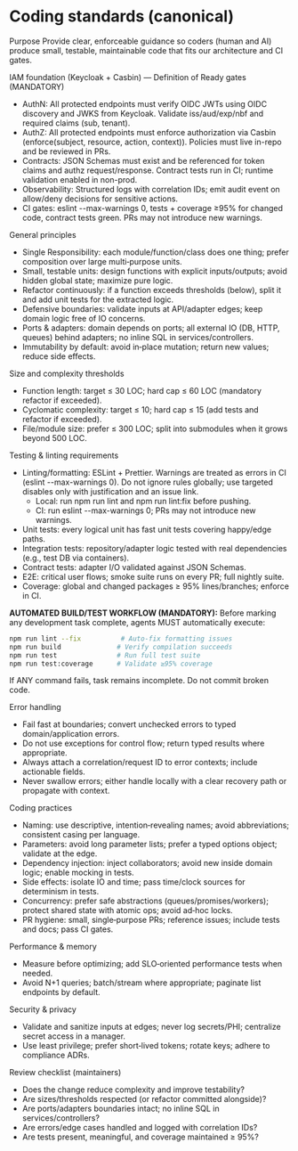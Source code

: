 # Coding standards (canonical)

Purpose
Provide clear, enforceable guidance so coders (human and AI) produce small, testable, maintainable code that fits our architecture and CI gates.

IAM foundation (Keycloak + Casbin) — Definition of Ready gates (MANDATORY)
- AuthN: All protected endpoints must verify OIDC JWTs using OIDC discovery and JWKS from Keycloak. Validate iss/aud/exp/nbf and required claims (sub, tenant).
- AuthZ: All protected endpoints must enforce authorization via Casbin (enforce(subject, resource, action, context)). Policies must live in-repo and be reviewed in PRs.
- Contracts: JSON Schemas must exist and be referenced for token claims and authz request/response. Contract tests run in CI; runtime validation enabled in non-prod.
- Observability: Structured logs with correlation IDs; emit audit event on allow/deny decisions for sensitive actions.
- CI gates: eslint --max-warnings 0, tests + coverage ≥95% for changed code, contract tests green. PRs may not introduce new warnings.

General principles
- Single Responsibility: each module/function/class does one thing; prefer composition over large multi‑purpose units.
- Small, testable units: design functions with explicit inputs/outputs; avoid hidden global state; maximize pure logic.
- Refactor continuously: if a function exceeds thresholds (below), split it and add unit tests for the extracted logic.
- Defensive boundaries: validate inputs at API/adapter edges; keep domain logic free of IO concerns.
- Ports & adapters: domain depends on ports; all external IO (DB, HTTP, queues) behind adapters; no inline SQL in services/controllers.
- Immutability by default: avoid in‑place mutation; return new values; reduce side effects.

Size and complexity thresholds
- Function length: target ≤ 30 LOC; hard cap ≤ 60 LOC (mandatory refactor if exceeded).
- Cyclomatic complexity: target ≤ 10; hard cap ≤ 15 (add tests and refactor if exceeded).
- File/module size: prefer ≤ 300 LOC; split into submodules when it grows beyond 500 LOC.

Testing & linting requirements
- Linting/formatting: ESLint + Prettier. Warnings are treated as errors in CI (eslint --max-warnings 0). Do not ignore rules globally; use targeted disables only with justification and an issue link.
  - Local: run npm run lint and npm run lint:fix before pushing.
  - CI: run eslint --max-warnings 0; PRs may not introduce new warnings.
- Unit tests: every logical unit has fast unit tests covering happy/edge paths.
- Integration tests: repository/adapter logic tested with real dependencies (e.g., test DB via containers).
- Contract tests: adapter I/O validated against JSON Schemas.
- E2E: critical user flows; smoke suite runs on every PR; full nightly suite.
- Coverage: global and changed packages ≥ 95% lines/branches; enforce in CI.

**AUTOMATED BUILD/TEST WORKFLOW (MANDATORY):**
Before marking any development task complete, agents MUST automatically execute:
```bash
npm run lint --fix          # Auto-fix formatting issues
npm run build              # Verify compilation succeeds  
npm run test               # Run full test suite
npm run test:coverage      # Validate ≥95% coverage
```
If ANY command fails, task remains incomplete. Do not commit broken code.

Error handling
- Fail fast at boundaries; convert unchecked errors to typed domain/application errors.
- Do not use exceptions for control flow; return typed results where appropriate.
- Always attach a correlation/request ID to error contexts; include actionable fields.
- Never swallow errors; either handle locally with a clear recovery path or propagate with context.

Coding practices
- Naming: use descriptive, intention‑revealing names; avoid abbreviations; consistent casing per language.
- Parameters: avoid long parameter lists; prefer a typed options object; validate at the edge.
- Dependency injection: inject collaborators; avoid new inside domain logic; enable mocking in tests.
- Side effects: isolate IO and time; pass time/clock sources for determinism in tests.
- Concurrency: prefer safe abstractions (queues/promises/workers); protect shared state with atomic ops; avoid ad‑hoc locks.
- PR hygiene: small, single‑purpose PRs; reference issues; include tests and docs; pass CI gates.

Performance & memory
- Measure before optimizing; add SLO‑oriented performance tests when needed.
- Avoid N+1 queries; batch/stream where appropriate; paginate list endpoints by default.

Security & privacy
- Validate and sanitize inputs at edges; never log secrets/PHI; centralize secret access in a manager.
- Use least privilege; prefer short‑lived tokens; rotate keys; adhere to compliance ADRs.

Review checklist (maintainers)
- Does the change reduce complexity and improve testability?
- Are sizes/thresholds respected (or refactor committed alongside)?
- Are ports/adapters boundaries intact; no inline SQL in services/controllers?
- Are errors/edge cases handled and logged with correlation IDs?
- Are tests present, meaningful, and coverage maintained ≥ 95%?
